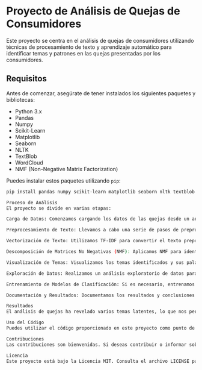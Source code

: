 # Proyecto de Análisis de Quejas de Consumidores

Este proyecto se centra en el análisis de quejas de consumidores utilizando técnicas de procesamiento de texto y aprendizaje automático para identificar temas y patrones en las quejas presentadas por los consumidores.

## Requisitos

Antes de comenzar, asegúrate de tener instalados los siguientes paquetes y bibliotecas:

- Python 3.x
- Pandas
- Numpy
- Scikit-Learn
- Matplotlib
- Seaborn
- NLTK
- TextBlob
- WordCloud
- NMF (Non-Negative Matrix Factorization)

Puedes instalar estos paquetes utilizando `pip`:

```bash
pip install pandas numpy scikit-learn matplotlib seaborn nltk textblob wordcloud

Proceso de Análisis
El proyecto se divide en varias etapas:

Carga de Datos: Comenzamos cargando los datos de las quejas desde un archivo JSON.

Preprocesamiento de Texto: Llevamos a cabo una serie de pasos de preprocesamiento de texto, que incluyen la conversión a minúsculas, eliminación de puntuación, tokenización, eliminación de stopwords, lematización y extracción de partes del discurso.

Vectorización de Texto: Utilizamos TF-IDF para convertir el texto preprocesado en una representación numérica adecuada para el aprendizaje automático.

Descomposición de Matrices No Negativas (NMF): Aplicamos NMF para identificar temas latentes en las quejas y asignamos etiquetas de tema a cada queja.

Visualización de Temas: Visualizamos los temas identificados y sus palabras clave más importantes.

Exploración de Datos: Realizamos un análisis exploratorio de datos para comprender mejor la distribución de las quejas y otros patrones.

Entrenamiento de Modelos de Clasificación: Si es necesario, entrenamos modelos de clasificación para tareas adicionales, como la predicción de la categoría de una queja.

Documentación y Resultados: Documentamos los resultados y conclusiones en este archivo README.md y, si es necesario, en otros archivos de informe.

Resultados
El análisis de quejas ha revelado varios temas latentes, lo que nos permite comprender mejor las preocupaciones y problemas más comunes de los consumidores. Los resultados se pueden encontrar en el proyecto, junto con visualizaciones y gráficos que ayudan a comunicar estos hallazgos de manera efectiva.

Uso del Código
Puedes utilizar el código proporcionado en este proyecto como punto de partida para tu propio análisis de texto y aplicaciones de aprendizaje automático relacionadas con datos de quejas de consumidores.

Contribuciones
Las contribuciones son bienvenidas. Si deseas contribuir o informar sobre problemas, por favor abre un problema o envía una solicitud de extracción.

Licencia
Este proyecto está bajo la Licencia MIT. Consulta el archivo LICENSE para más detalles